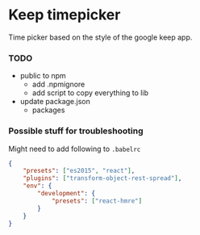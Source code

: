 # Keep timepicker
Time picker based on the style of the google keep app.

### TODO
- public to npm
	- add .npmignore
	- add script to copy everything to lib
- update package.json
	- packages

### Possible stuff for troubleshooting
Might need to add following to `.babelrc`
```json
{
	"presets": ["es2015", "react"],
	"plugins": ["transform-object-rest-spread"],
	"env": {
		"development": {
			"presets": ["react-hmre"]
		}
	}
}
```